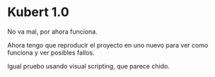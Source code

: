 # Kubert 1.0

No va mal, por ahora funciona.

Ahora tengo que reproducir el proyecto en uno nuevo para ver como funciona y ver posibles fallos.

Igual pruebo usando visual scripting, que parece chido.